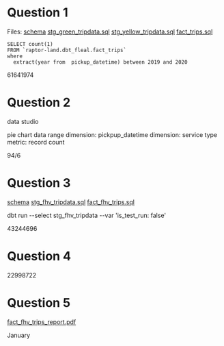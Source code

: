 
# Question 1

Files:
[schema](staging/schema.yml)
[stg_green_tripdata.sql](staging/stg_green_tripdata.sql)
[stg_yellow_tripdata.sql](staging/stg_yellow_tripdata.sql)
[fact_trips.sql](core/fact_trips.sql)

```
SELECT count(1) 
FROM `raptor-land.dbt_fleal.fact_trips` 
where 
  extract(year from  pickup_datetime) between 2019 and 2020
```

61641974

# Question 2

data studio

pie chart
data range dimension: pickpup_datetime
dimension: service type
metric: record count

94/6

# Question 3

[schema](staging/schema.yml)
[stg_fhv_tripdata.sql](staging/stg_fhv_tripdata.sql)
[fact_fhv_trips.sql](core/fact_fhv_trips.sql)

dbt run --select stg_fhv_tripdata --var 'is_test_run: false'

43244696
	
# Question 4

22998722

# Question 5

[fact_fhv_trips_report.pdf](fact_fhv_trips_report.pdf)

January
